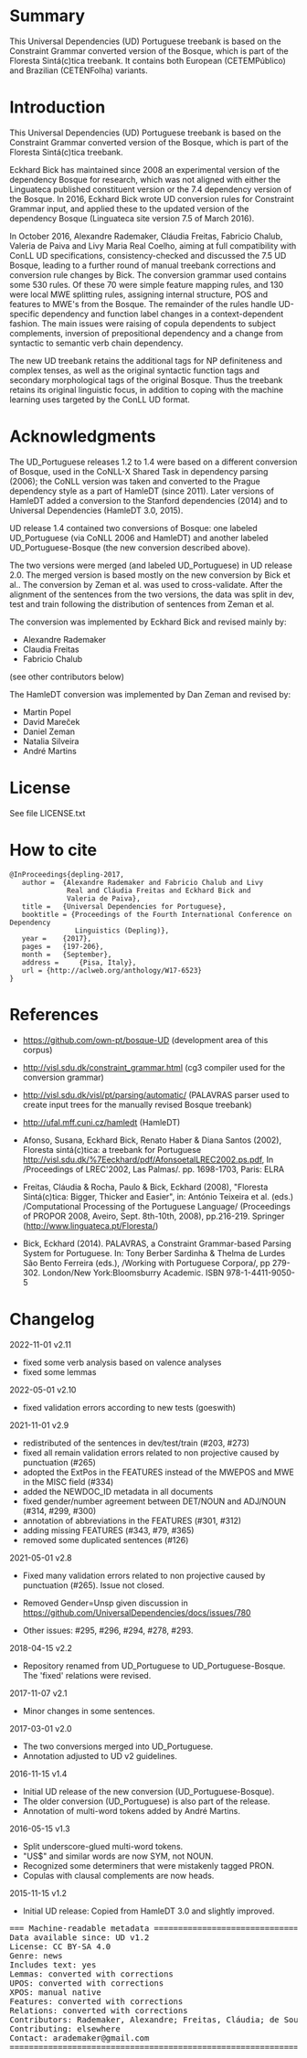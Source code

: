 
# Summary

This Universal Dependencies (UD) Portuguese treebank is based on the
Constraint Grammar converted version of the Bosque, which is part of
the Floresta Sintá(c)tica treebank. It contains both European
(CETEMPúblico) and Brazilian (CETENFolha) variants.

# Introduction

This  Universal Dependencies (UD) Portuguese treebank is  based on
the Constraint Grammar converted version of the Bosque, which is part
of the Floresta Sintá(c)tica treebank.

Eckhard Bick has maintained since 2008 an experimental version of the
dependency Bosque for research, which was not aligned with either the
Linguateca published constituent version or the 7.4 dependency version
of the Bosque.  In 2016, Eckhard Bick wrote UD conversion rules for
Constraint Grammar input, and applied these to the updated version of
the dependency Bosque (Linguateca site version 7.5 of March 2016).

In October 2016, Alexandre Rademaker, Cláudia Freitas, Fabricio
Chalub, Valeria de Paiva and Livy Maria Real Coelho, aiming at full
compatibility with ConLL UD specifications, consistency-checked and
discussed the 7.5 UD Bosque, leading to a further round of manual
treebank corrections and conversion rule changes by Bick. The
conversion grammar used contains some 530 rules. Of these 70 were
simple feature mapping rules, and 130 were local MWE splitting rules,
assigning internal structure, POS and features to MWE's from the
Bosque. The remainder of the rules handle UD-specific dependency and
function label changes in a context-dependent fashion.  The main
issues were raising of copula dependents to subject complements,
inversion of prepositional dependency and a change from syntactic to
semantic verb chain dependency.

The new UD treebank retains the additional tags for NP definiteness
and complex tenses, as well as the original syntactic function tags
and secondary morphological tags of the original Bosque. Thus the
treebank retains its original linguistic focus, in addition to coping
with the machine learning uses targeted by the ConLL UD format.

# Acknowledgments

The UD_Portuguese releases 1.2 to 1.4 were based on a different
conversion of Bosque, used in the CoNLL-X Shared Task in dependency
parsing (2006); the CoNLL version was taken and converted to the
Prague dependency style as a part of HamleDT (since 2011). Later
versions of HamleDT added a conversion to the Stanford dependencies
(2014) and to Universal Dependencies (HamleDT 3.0, 2015).

UD release 1.4 contained two conversions of Bosque: one labeled
UD_Portuguese (via CoNLL 2006 and HamleDT) and another labeled
UD_Portuguese-Bosque (the new conversion described above).

The two versions were merged (and labeled UD_Portuguese) in UD release
2.0.  The merged version is based mostly on the new conversion by Bick
et al.. The conversion by Zeman et al. was used to
cross-validate. After the alignment of the sentences from the two
versions, the data was split in dev, test and train following the
distribution of sentences from Zeman et al.

The conversion was implemented by Eckhard Bick and revised mainly by:

- Alexandre Rademaker
- Claudia Freitas
- Fabricio Chalub

(see other contributors below)

The HamleDT conversion was implemented by Dan Zeman and revised by:

- Martin Popel
- David Mareček
- Daniel Zeman
- Natalia Silveira
- André Martins

# License

See file LICENSE.txt

# How to cite

    @InProceedings{depling-2017,
       author =  {Alexandre Rademaker and Fabricio Chalub and Livy
                  Real and Cláudia Freitas and Eckhard Bick and
                  Valeria de Paiva},
       title = 	 {Universal Dependencies for Portuguese},
       booktitle = {Proceedings of the Fourth International Conference on Dependency
	                Linguistics (Depling)},
       year =	 {2017},
       pages =	 {197-206},
       month =	 {September},
       address =	 {Pisa, Italy},
	   url = {http://aclweb.org/anthology/W17-6523}
    }

# References

- https://github.com/own-pt/bosque-UD (development area of this
  corpus)

- http://visl.sdu.dk/constraint_grammar.html (cg3 compiler used for
  the conversion grammar)

- http://visl.sdu.dk/visl/pt/parsing/automatic/ (PALAVRAS parser used
  to create input trees for the manually revised Bosque treebank)

- http://ufal.mff.cuni.cz/hamledt (HamleDT)

- Afonso, Susana, Eckhard Bick, Renato Haber & Diana Santos (2002),
  Floresta sintá(c)tica: a treebank for Portuguese
  <http://visl.sdu.dk/%7Eeckhard/pdf/AfonsoetalLREC2002.ps.pdf>, In
  /Proceedings of LREC'2002, Las Palmas/. pp. 1698-1703, Paris: ELRA

- Freitas, Cláudia & Rocha, Paulo & Bick, Eckhard (2008), "Floresta
  Sintá(c)tica: Bigger, Thicker and Easier", in: António Teixeira et
  al. (eds.) /Computational Processing of the Portuguese Language/
  (Proceedings of PROPOR 2008, Aveiro, Sept. 8th-10th, 2008),
  pp.216-219. Springer (http://www.linguateca.pt/Floresta/)

- Bick, Eckhard (2014). PALAVRAS, a Constraint Grammar-based Parsing
  System for Portuguese. In: Tony Berber Sardinha & Thelma de Lurdes
  São Bento Ferreira (eds.), /Working with Portuguese Corpora/, pp
  279-302. London/New York:Bloomsburry Academic. ISBN
  978-1-4411-9050-5

# Changelog

2022-11-01 v2.11

  * fixed some verb analysis based on valence analyses
  * fixed some lemmas

2022-05-01 v2.10

  * fixed validation errors according to new tests (goeswith)

2021-11-01 v2.9

  * redistributed of the sentences in dev/test/train (#203, #273)
  * fixed all remain validation errors related to non projective
    caused by punctuation (#265)
  * adopted the ExtPos in the FEATURES instead of the MWEPOS and MWE
    in the MISC field (#334)
  * added the NEWDOC_ID metadata in all documents
  * fixed gender/number agreement between DET/NOUN and ADJ/NOUN (#314,
    #299, #300)
  * annotation of abbreviations in the FEATURES (#301, #312)
  * adding missing FEATURES (#343, #79, #365)
  * removed some duplicated sentences (#126)

2021-05-01 v2.8

  * Fixed many validation errors related to non projective caused by
    punctuation (#265). Issue not closed.

  * Removed Gender=Unsp given discussion in
    https://github.com/UniversalDependencies/docs/issues/780

  * Other issues: #295, #296, #294, #278, #293.

2018-04-15 v2.2
  * Repository renamed from UD_Portuguese to UD_Portuguese-Bosque. The
    'fixed' relations were revised.

2017-11-07 v2.1
  * Minor changes in some sentences.

2017-03-01 v2.0
  * The two conversions merged into UD_Portuguese.
  * Annotation adjusted to UD v2 guidelines.

2016-11-15 v1.4
  * Initial UD release of the new conversion (UD_Portuguese-Bosque).
  * The older conversion (UD_Portuguese) is also part of the release.
  * Annotation of multi-word tokens added by André Martins.

2016-05-15 v1.3
  * Split underscore-glued multi-word tokens.
  * "US$" and similar words are now SYM, not NOUN.
  *  Recognized some determiners that were mistakenly tagged PRON.
  * Copulas with clausal complements are now heads.

2015-11-15 v1.2
  * Initial UD release: Copied from HamleDT 3.0 and slightly improved.


<pre>
=== Machine-readable metadata =================================================
Data available since: UD v1.2
License: CC BY-SA 4.0
Genre: news
Includes text: yes
Lemmas: converted with corrections
UPOS: converted with corrections
XPOS: manual native
Features: converted with corrections
Relations: converted with corrections
Contributors: Rademaker, Alexandre; Freitas, Cláudia; de Souza, Elvis; Silveira, Aline; Cavalcanti, Tatiana; Evelyn, Wograine; Rocha, Luisa; Soares-Bastos, Isabela; Bick, Eckhard; Chalub, Fabricio; Paulino-Passos, Guilherme; Real, Livy; de Paiva, Valeria; Zeman, Daniel; Popel, Martin; Mareček, David; Silveira, Natalia; Martins, André
Contributing: elsewhere
Contact: arademaker@gmail.com
===============================================================================
</pre>
